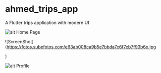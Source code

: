 # ahmed_trips_app

A Flutter trips application with modern UI


![alt Home Page](https://fotos.subefotos.com/96d3a990748ab682fe2ff253cfc510c7o.jpg)

![ScreenShot] (https://fotos.subefotos.com/e63ab008ca9b5e7bbda7c6f7cb7f93b6o.jpg

)

![alt Profile](https://i.ibb.co/K2w444c/8211ef8b70b475b7752331aad5d832eeo.jpg)

